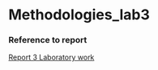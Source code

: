 # Methodologies_lab3
### Reference to report

[Report 3 Laboratory work](https://docs.google.com/document/d/1i9gmZM9iTOaYWoyxhs3Ov8WVbQm7UIFD6K-lGFRnrvU/edit)